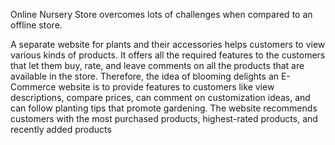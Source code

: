 Online Nursery Store overcomes lots of challenges when compared to an offline store.

A separate website for plants and their accessories helps customers to view various kinds of products.
It offers all the required features to the customers that let them buy, rate, and leave comments on all the products that are available in the store. 
Therefore, the idea of blooming delights an E-Commerce website is to provide features to customers like view descriptions, compare prices, can comment on customization ideas, and can follow planting tips that promote gardening.
The website recommends customers with the most purchased products, highest-rated products, and recently added products
